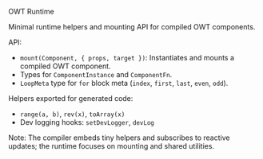 OWT Runtime

Minimal runtime helpers and mounting API for compiled OWT components.

API:
- `mount(Component, { props, target })`: Instantiates and mounts a compiled OWT component.
- Types for `ComponentInstance` and `ComponentFn`.
 - `LoopMeta` type for `for` block meta (`index`, `first`, `last`, `even`, `odd`).

Helpers exported for generated code:
- `range(a, b)`, `rev(x)`, `toArray(x)`
- Dev logging hooks: `setDevLogger`, `devLog`

Note: The compiler embeds tiny helpers and subscribes to reactive updates; the runtime focuses on mounting and shared utilities.
